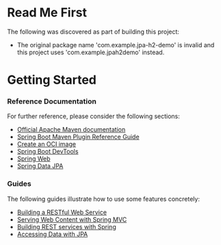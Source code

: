 # Read Me First
The following was discovered as part of building this project:

* The original package name 'com.example.jpa-h2-demo' is invalid and this project uses 'com.example.jpah2demo' instead.

# Getting Started

### Reference Documentation
For further reference, please consider the following sections:

* [Official Apache Maven documentation](https://maven.apache.org/guides/index.html)
* [Spring Boot Maven Plugin Reference Guide](https://docs.spring.io/spring-boot/docs/2.6.11-SNAPSHOT/maven-plugin/reference/html/)
* [Create an OCI image](https://docs.spring.io/spring-boot/docs/2.6.11-SNAPSHOT/maven-plugin/reference/html/#build-image)
* [Spring Boot DevTools](https://docs.spring.io/spring-boot/docs/2.6.11-SNAPSHOT/reference/htmlsingle/#using.devtools)
* [Spring Web](https://docs.spring.io/spring-boot/docs/2.6.11-SNAPSHOT/reference/htmlsingle/#web)
* [Spring Data JPA](https://docs.spring.io/spring-boot/docs/2.6.11-SNAPSHOT/reference/htmlsingle/#data.sql.jpa-and-spring-data)

### Guides
The following guides illustrate how to use some features concretely:

* [Building a RESTful Web Service](https://spring.io/guides/gs/rest-service/)
* [Serving Web Content with Spring MVC](https://spring.io/guides/gs/serving-web-content/)
* [Building REST services with Spring](https://spring.io/guides/tutorials/rest/)
* [Accessing Data with JPA](https://spring.io/guides/gs/accessing-data-jpa/)

